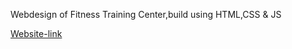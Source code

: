  Webdesign of Fitness Training Center,build using HTML,CSS & JS
 
 [Website-link](https://divya-256.github.io/)
 
